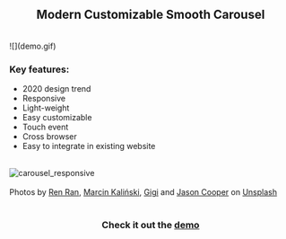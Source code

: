 <h2 style="text-align: center">Modern Customizable Smooth Carousel</h2>
<br>
![](demo.gif)
<br>
<h3>Key features:</h3>
<ul>
    <li>2020 design trend</li>
    <li>Responsive</li>
    <li>Light-weight</li>
    <li>Easy customizable</li>
    <li>Touch event</li>
    <li>Cross browser</li>
    <li>Easy to integrate in existing website</li>
</ul>
<br>
<img src="https://www.valerioageno.com/demo_assets/carousel_responsive.jpg" alt="carousel_responsive">
<br>
<br>
<span>Photos by <a href="https://unsplash.com/@renran?utm_source=unsplash&amp;utm_medium=referral&amp;utm_content=creditCopyText">Ren Ran</a>, <a href="https://unsplash.com/@marcinkalinski?utm_source=unsplash&amp;utm_medium=referral&amp;utm_content=creditCopyText">Marcin Kaliński</a>, <a href="https://unsplash.com/@ling_gigi?utm_source=unsplash&amp;utm_medium=referral&amp;utm_content=creditCopyText">Gigi</a> and <a href="https://unsplash.com/@salty_sandals?utm_source=unsplash&amp;utm_medium=referral&amp;utm_content=creditCopyText">Jason Cooper</a> on <a href="https://unsplash.com/s/photos/statue-asia?utm_source=unsplash&amp;utm_medium=referral&amp;utm_content=creditCopyText">Unsplash</a></span>
<br>
<br>
<h3 style="text-align: center">Check it out the <a href="https://www.valerioageno.com/demo/carousel">demo</a></h3>